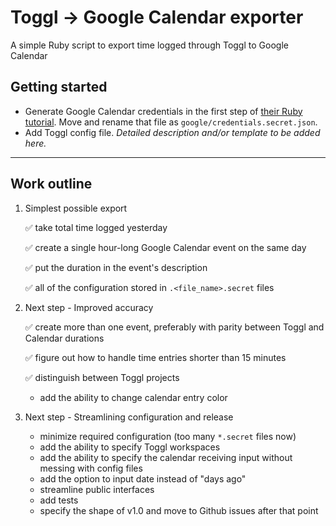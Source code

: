 # Toggl -> Google Calendar exporter
A simple Ruby script to export time logged through Toggl to Google Calendar

## Getting started

- Generate Google Calendar credentials in the first step of [their Ruby tutorial](https://developers.google.com/calendar/quickstart/ruby). Move and rename that file as `google/credentials.secret.json`.
- Add Toggl config file. *Detailed description and/or template to be added here.*

---

## Work outline

1. Simplest possible export

    ✅ take total time logged yesterday

    ✅ create a single hour-long Google Calendar event on the same day

    ✅ put the duration in the event's description
    
    ✅ all of the configuration stored in `.<file_name>.secret` files

2. Next step - Improved accuracy

    ✅ create more than one event, preferably with parity between Toggl and Calendar durations
    
    ✅ figure out how to handle time entries shorter than 15 minutes

    ✅ distinguish between Toggl projects
    
    - add the ability to change calendar entry color

3. Next step - Streamlining configuration and release

    - minimize required configuration (too many `*.secret` files now)
    - add the ability to specify Toggl workspaces
    - add the ability to specify the calendar receiving input without messing with config files
    - add the option to input date instead of "days ago"
    - streamline public interfaces
    - add tests
    - specify the shape of v1.0 and move to Github issues after that point
